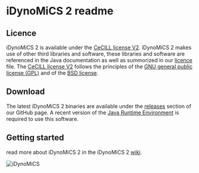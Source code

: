 # iDynoMiCS 2 readme

## Licence

iDynoMiCS 2 is available under the [CeCILL license V2](http://www.cecill.info/index.en.html). iDynoMiCS 2 makes use of other third libraries and software, these libraries and software are referenced in the Java documentation as well as summorized in our [licence](LICENCE.MD) file. The [CeCILL license V2](http://www.cecill.info/index.en.html) follows the principles of the [GNU general public license (GPL)](http://www.gnu.org/licenses/gpl-3.0.en.html) and of the [BSD license](https://opensource.org/licenses/BSD-3-Clause).

## Download

The latest iDynoMiCS 2 binaries are available under the [releases](https://github.com/kreft/iDynoMiCS-2/releases) section of our GitHub page. A recent version of the [Java Runtime Environment](https://www.java.com/en/download/manual.jsp) is required to use this software.

## Getting started
read more about iDynoMiCS 2 in the iDynoMiCS 2 [wiki](https://github.com/kreft/iDynoMiCS-2/wiki).

![iDynoMiCS](icons/iDynoMiCS_logo.gif)
